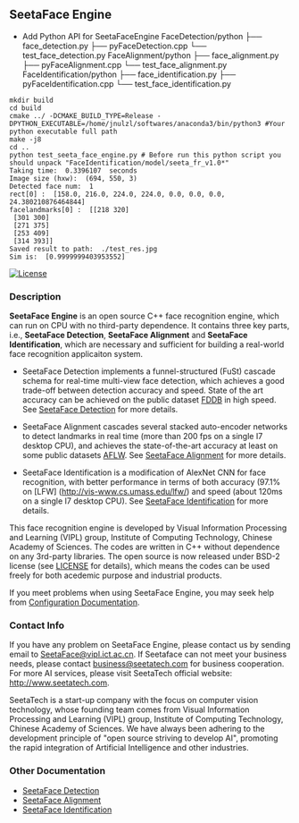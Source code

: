 ## SeetaFace Engine  

- Add Python API for SeetaFaceEngine 
FaceDetection/python
├── face_detection.py
├── pyFaceDetection.cpp
└── test_face_detection.py
FaceAlignment/python
├── face_alignment.py
├── pyFaceAlignment.cpp
└── test_face_alignment.py
FaceIdentification/python
├── face_identification.py
├── pyFaceIdentification.cpp
└── test_face_identification.py

```shell
mkdir build
cd build 
cmake ../ -DCMAKE_BUILD_TYPE=Release -DPYTHON_EXECUTABLE=/home/jnulzl/softwares/anaconda3/bin/python3 #Your python executable full path
make -j8
cd ..
python test_seeta_face_engine.py # Before run this python script you should unpack "FaceIdentification/model/seeta_fr_v1.0*"
Taking time:  0.3396107  seconds
Image size (hxw):  (694, 550, 3)
Detected face num:  1
rect[0] :  [158.0, 216.0, 224.0, 224.0, 0.0, 0.0, 0.0, 24.380210876464844]
facelandmarks[0] :  [[218 320]
 [301 300]
 [271 375]
 [253 409]
 [314 393]]
Saved result to path:  ./test_res.jpg
Sim is:  [0.9999999403953552]
```

[![License](https://img.shields.io/badge/license-BSD-blue.svg)](LICENSE)

### Description

**SeetaFace Engine** is an open source C++ face recognition engine, which can run on CPU with no third-party dependence. It contains three key parts, i.e., **SeetaFace Detection**, **SeetaFace Alignment** and **SeetaFace Identification**, which are necessary and sufficient for building a real-world face recognition applicaiton system. 

* SeetaFace Detection implements a funnel-structured (FuSt) cascade schema for real-time multi-view face detection, which achieves a good trade-off between detection accuracy and speed. State of the art accuracy can be achieved on the public dataset [FDDB](http://vis-www.cs.umass.edu/fddb/) in high speed. See [SeetaFace Detection](https://github.com/seetaface/SeetaFaceEngine/tree/master/FaceDetection) for more details. 

* SeetaFace Alignment cascades several stacked auto-encoder networks to detect landmarks in real time (more than 200 fps on a single I7 desktop CPU), and achieves the state-of-the-art accuracy at least on some public datasets [AFLW](http://lrs.icg.tugraz.at/research/aflw/). See [SeetaFace Alignment](https://github.com/seetaface/SeetaFaceEngine/tree/master/FaceAlignment) for more details. 

* SeetaFace Identification is a modification of AlexNet CNN for face recognition, with better performance in terms of both accuracy (97.1% on [LFW] (http://vis-www.cs.umass.edu/lfw/) and speed (about 120ms on a single I7 desktop CPU). See [SeetaFace Identification](https://github.com/seetaface/SeetaFaceEngine/tree/master/FaceIdentification) for more details. 

This face recognition engine is developed by Visual Information Processing and Learning (VIPL) group, Institute of Computing Technology, Chinese Academy of Sciences. The codes are written in C++ without dependence on any 3rd-party libraries. The open source is now released under BSD-2 license (see [LICENSE](LICENSE) for details), which means the codes can be used freely for both acedemic purpose and industrial products.

If you meet problems when using SeetaFace Engine, you may seek help from [Configuration Documentation](./SeetaFace_config.docx).

### Contact Info

If you have any problem on SeetaFace Engine, please contact us by sending email to SeetaFace@vipl.ict.ac.cn.
If Seetaface can not meet your business needs, please contact business@seetatech.com for business cooperation. For more AI services, please visit SeetaTech official website: http://www.seetatech.com.

SeetaTech is a start-up company with the focus on computer vision technology, whose founding team comes from Visual Information Processing and Learning (VIPL) group, Institute of Computing Technology, Chinese Academy of Sciences. We have always been adhering to the development principle of "open source striving to develop AI", promoting the rapid integration of Artificial Intelligence and other industries.

### Other Documentation

* [SeetaFace Detection](./FaceDetection/README.md)
* [SeetaFace Alignment](./FaceAlignment/README.md)
* [SeetaFace Identification](./FaceIdentification/README.md)